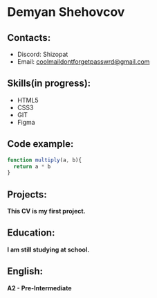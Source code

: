 # Demyan Shehovcov
## Contacts:
  * Discord: Shizopat
  * Email: coolmaildontforgetpasswrd@gmail.com
## Skills(in progress):
  * HTML5
  * CSS3
  * GIT
  * Figma
## Code example:
```javascript
function multiply(a, b){
  return a * b
}
```
## Projects: 
**This CV is my first project.**
## Education: 
**I am still studying at school.**
## English: 
**A2 - Pre-Intermediate**


